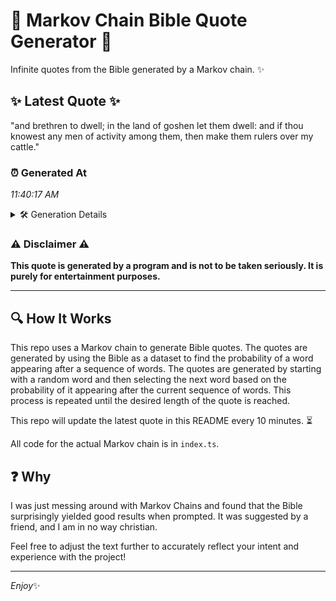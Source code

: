 # 📖 Markov Chain Bible Quote Generator 📖

Infinite quotes from the Bible generated by a Markov chain. ✨

## ✨ Latest Quote ✨
"and brethren to dwell; in the land of goshen let them dwell: and if thou knowest any men of activity among them, then make them rulers over my cattle."

### ⏰ Generated At
*11:40:17 AM*

<details>
    <summary>🛠️ Generation Details</summary>
    <p>
        <strong>🌱 Seed:</strong> and<br>
        <strong>🔄 Iterations:</strong> 28<br>
        <strong>📜 Context History:</strong><br>[ and ]: brethren<br>[ and, brethren ]: to<br>[ and, brethren, to ]: dwell;<br>[ and, brethren, to, dwell; ]: in<br>[ and, brethren, to, dwell;, in ]: the<br>[ and, brethren, to, dwell;, in, the ]: land<br>[ brethren, to, dwell;, in, the, land ]: of<br>[ to, dwell;, in, the, land, of ]: goshen<br>[ dwell;, in, the, land, of, goshen ]: let<br>[ in, the, land, of, goshen, let ]: them<br>[ the, land, of, goshen, let, them ]: dwell:<br>[ land, of, goshen, let, them, dwell: ]: and<br>[ of, goshen, let, them, dwell:, and ]: if<br>[ goshen, let, them, dwell:, and, if ]: thou<br>[ let, them, dwell:, and, if, thou ]: knowest<br>[ them, dwell:, and, if, thou, knowest ]: any<br>[ dwell:, and, if, thou, knowest, any ]: men<br>[ and, if, thou, knowest, any, men ]: of<br>[ if, thou, knowest, any, men, of ]: activity<br>[ thou, knowest, any, men, of, activity ]: among<br>[ knowest, any, men, of, activity, among ]: them,<br>[ any, men, of, activity, among, them, ]: then<br>[ men, of, activity, among, them,, then ]: make<br>[ of, activity, among, them,, then, make ]: them<br>[ activity, among, them,, then, make, them ]: rulers<br>[ among, them,, then, make, them, rulers ]: over<br>[ them,, then, make, them, rulers, over ]: my<br>[ then, make, them, rulers, over, my ]: cattle.<br>
    </p>
</details>

### ⚠️ Disclaimer ⚠️
**This quote is generated by a program and is not to be taken seriously. It is purely for entertainment purposes.**

---

## 🔍 How It Works

This repo uses a Markov chain to generate Bible quotes. The quotes are generated by using the Bible as a dataset to find the probability of a word appearing after a sequence of words. The quotes are generated by starting with a random word and then selecting the next word based on the probability of it appearing after the current sequence of words. This process is repeated until the desired length of the quote is reached.

This repo will update the latest quote in this README every 10 minutes. ⏳

All code for the actual Markov chain is in `index.ts`.

## ❓ Why

I was just messing around with Markov Chains and found that the Bible surprisingly yielded good results when prompted. 
It was suggested by a friend, and I am in no way christian.

Feel free to adjust the text further to accurately reflect your intent and experience with the project!

---

*Enjoy*✨
